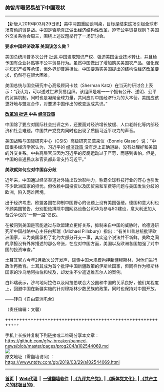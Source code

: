 ### 美智库曝贸易战下中国现状
------------------------

<div class="post_content" itemprop="articleBody">
 <p>
  【新唐人2019年03月29日讯】美中两国重回谈判桌，目标是结束这场引起全球市场震动的贸易战。中国是否能真正做出经济结构性改革，遵守公平贸易规则？美国外交关系协会周三，围绕上述议题举行了一场研讨会。
 </p>
 <p>
  <strong>
   要求中国经济改革 美国该怎么做？
  </strong>
 </p>
 <p>
  美国总统川普多次公开
  <a href="https://www.ntdtv.com/gb/批评.htm">
   批评
  </a>
  中国盗取知识产权、强迫美国企业技术转让，并且给予国有企业补贴等不公平贸易行为。虽然中国做出了增加购买美国农产品、强化保护知识产权等承诺，但外界却普遍担忧，中国要落实美国提出的结构性经济改革要求，仍然存在很大困难。
 </p>
 <p>
  美国总统与国会研究中心高级顾问卡兹（Sherman Katz）在当天的研讨会上表示：“我认为，可以透过世界贸易组织。该组织是唯一一个拥有公开、透明、公平的贸易机制，同时也是凝聚全球力量，共同应对中国经济行为的大本营。美国应该更好地与盟友合作，对要求中国作出的改变达成共识。”
 </p>
 <p>
  <strong>
   <a href="https://www.ntdtv.com/gb/改革派.htm">
    改革派
   </a>
   <a href="https://www.ntdtv.com/gb/批评.htm">
    批评
   </a>
   中共
   <a href="https://www.ntdtv.com/gb/经济政策.htm">
    经济政策
   </a>
  </strong>
 </p>
 <p>
  中国除了要应对国际社会批评之外，还要面对经济增长放缓、人口老龄化等内部经济和社会难题。中国共产党党内同时也出现了质疑习近平权力的声音。
 </p>
 <p>
  美国战略与国际研究中心（CSIS）高级研究员葛来仪（Bonnie Glaser）说：“中国很多经济学家认为，习近平的
  <a href="https://www.ntdtv.com/gb/经济政策.htm">
   经济政策
  </a>
  没有走上正确道路，没有处理好和美国的外交关系。中共高层官员因为习近平的反腐运动过于严苛，而感到害怕。但是，中国的普通民众和官员都非常支持习近平。”
 </p>
 <p>
  <strong>
   美欧就如何应对中国存分歧
  </strong>
 </p>
 <p>
  近年来，中国通过经济渠道对外输出政治影响力，称霸全球科技行业的野心也引发不少欧洲国家的担忧。但依赖中国投资以及因贸易和军费等问题与美国发生分歧的欧洲，陷入两难困境。
 </p>
 <p>
  出于经济考虑，欧盟各国在抑制中国野心的议题上没有美国强硬。德国和意大利也不顾美国警告，分别拒绝排除中国网路设备公司华为参与5G建设，意大利还加入备受争议的“一带一路”倡议。
 </p>
 <p>
  在被问到美国是否能透过与欧盟建立更好关系，抑制来自中国的威胁时，哈德逊研究所中国战略中心主任白邦瑞（Michael Pillsbury）指出：“有关川普总统批评欧洲国家，认为美国承担了北约大部分开支一事，其实这个说法并不新鲜。美欧之间的摩擦没有外界描述的那么夸张，在应对中国方面，美国以及欧洲各国加强了对中国的投资审查。”
 </p>
 <p>
  土耳其官方今年2月数次公开发声，谴责中国大规模拘押新疆穆斯林，对他们进行政治再教育。土耳其成为首个批评中国新疆政策的伊斯兰国家，但同样作为穆斯林国家的沙乌地阿拉伯和埃及，却发生不少遣返维吾尔人的案例。
 </p>
 <p>
  白邦瑞表示，沙乌地阿拉伯以及阿拉伯联合大公国和中国的关系良好，他们某程度上，回避中国在新疆实施的针对穆斯林少数民族的政策，同时也保持对中国开放。
 </p>
 <p>
  ——转自《自由亚洲电台》
 </p>
 <p>
  （责任编辑：文馨）
 </p>
 <div class="single_ad">
 </div>
</div>

+++++++++++++++++++++++++++++++++++++++++++++++++++++++++++<br/><br/>
手机上长按并复制下列链接或二维码分享本文章：<br/>
https://github.com/gfw-breaker/banned-news/blob/master/pages/prog204/a102544069.md <br/>
<a href='https://github.com/gfw-breaker/banned-news/blob/master/pages/prog204/a102544069.md'><img src='https://github.com/gfw-breaker/banned-news/blob/master/pages/prog204/a102544069.md.png'/></a> <br/>
原文地址（需翻墙访问）：https://www.ntdtv.com/gb/2019/03/29/a102544069.html


------------------------
#### [首页](https://github.com/gfw-breaker/banned-news/blob/master/README.md) &nbsp;|&nbsp; [Web代理](https://github.com/labour-camp/helloworld) &nbsp;|&nbsp; [一键翻墙软件](https://github.com/gfw-breaker/nogfw/blob/master/README.md) &nbsp;| [《九评共产党》](https://github.com/gfw-breaker/9ping.md/blob/master/README.md#九评之一评共产党是什么) | [《解体党文化》](https://github.com/gfw-breaker/jtdwh.md/blob/master/README.md) | [《共产主义的终极目的》](https://github.com/gfw-breaker/gczydzjmd.md/blob/master/README.md)

